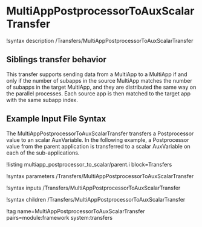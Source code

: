# MultiAppPostprocessorToAuxScalarTransfer

!syntax description /Transfers/MultiAppPostprocessorToAuxScalarTransfer

## Siblings transfer behavior

This transfer supports sending data from a MultiApp to a MultiApp if and only if the number of subapps
in the source MultiApp matches the number of subapps in the target MultiApp, and they are distributed
the same way on the parallel processes. Each source app is then matched to the target app with the same
subapp index.

## Example Input File Syntax

The MultiAppPostprocessorToAuxScalarTransfer transfers a Postprocessor value to an scalar
AuxVariable. In the following example, a Postprocessor value from the parent application
is transferred to a scalar AuxVariable on each of the sub-applications.

!listing multiapp_postprocessor_to_scalar/parent.i block=Transfers

!syntax parameters /Transfers/MultiAppPostprocessorToAuxScalarTransfer

!syntax inputs /Transfers/MultiAppPostprocessorToAuxScalarTransfer

!syntax children /Transfers/MultiAppPostprocessorToAuxScalarTransfer

!tag name=MultiAppPostprocessorToAuxScalarTransfer pairs=module:framework system:transfers
